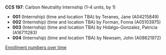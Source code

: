 **CCS 197**: Carbon Neutrality Internship (1–4 units, by 1)

- **001** (Internship) (time and location TBA) by Teranes, Jane (A04215849)
- **002** (Internship) (time and location TBA) by Forman, Fonna (A05103975)
- **003** (Internship) (time and location TBA) by Hidalgo-Gonzalez, Patricia (A16711283)
- **004** (Internship) (time and location TBA) by Newsam, John (A08621972)

[Enrollment numbers over time](./CCS197.tsv)

